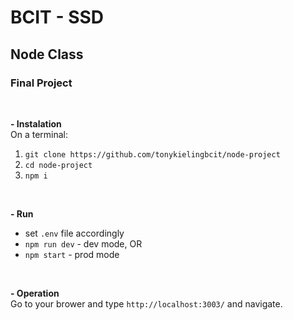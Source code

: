 # BCIT - SSD
## Node Class
### Final Project  
<br />  

**- Instalation**  
On a terminal:
1. `git clone https://github.com/tonykielingbcit/node-project`
2. `cd node-project`
3. `npm i`  
<br />  

**- Run**
- set `.env` file accordingly
- `npm run dev` - dev mode, OR
- `npm start` - prod mode  
<br />  

**- Operation**  
Go to your brower and type `http://localhost:3003/` and navigate.